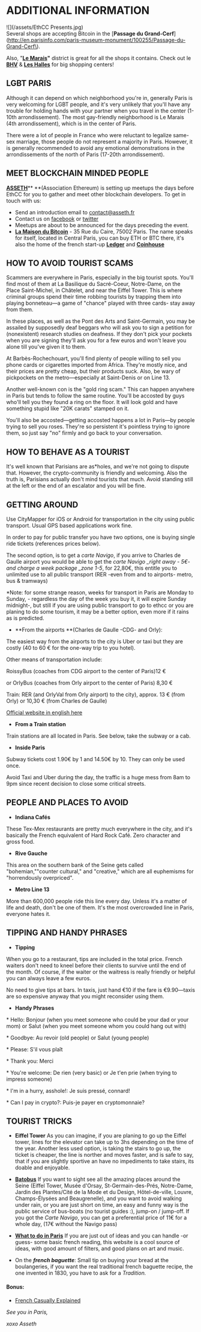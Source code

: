 # ADDITIONAL INFORMATION

![](/assets/EthCC Presents.jpg)  
Several shops are accepting Bitcoin in the [**Passage du Grand-Cerf**](http://en.parisinfo.com/paris-museum-monument/100255/Passage-du-Grand-Cerf\).

Also, "[**Le Marais**](https://www.google.com/maps/place/Le+Marais,+Paris/@48.86188,2.3414072,16z/data=!4m5!3m4!1s0x47e66e03cdce4ae9:0x38cfa580446f9e46!8m2!3d48.8587029!4d2.3588038)**"** district is great for all the shops it contains. Check out le [**BHV**](https://www.google.com/maps/place/LE+BHV+MARAIS/@48.8574612,2.3533061,15z/data=!4m2!3m1!1s0x0:0x57f1526a10429379?sa=X&ved=0ahUKEwjCtevSpLnZAhUOSK0KHZLmB4AQ_BIIpwEwEQ) & [**Les Halles**](https://www.google.com/maps/place/Les+Halles,+75001+Paris/data=!4m2!3m1!1s0x47e66e18a5f84801:0x6eb5daa624bdebd2?sa=X&ved=0ahUKEwj8_JjcpLnZAhUOSK0KHZLmB4AQ8gEIJzAA) for big shopping centers!

## LGBT PARIS

Although it can depend on which neighborhood you're in, generally Paris is very welcoming for LGBT people, and it's very unlikely that you'll have any trouble for holding hands with your partner when you travel in the center \(1-10th arrondissement\). The most gay-friendly neighborhood is Le Marais \(4th arrondissement\), which is in the center of Paris.

There were a lot of people in France who were reluctant to legalize same-sex marriage, those people do not represent a majority in Paris. However, it is generally recommended to avoid any emotional demonstrations in the arrondissements of the north of Paris \(17-20th arrondissement\).

## MEET BLOCKCHAIN MINDED PEOPLE

[**ASSETH**](https://www.asseth.fr/en/home/)** **\(Association Ethereum\) is setting up meetups the days before EthCC for you to gather and meet other blockchain developers. To get in touch with us:

* Send an introduction email to [contact@asseth.fr](mailto:contact@asseth.fr)
* Contact us on [facebook](https://fr-fr.facebook.com/AssethFrance/) or [twitter](https://twitter.com/assethfr)
* Meetups are about to be announced for the days preceding the event.
* [**La Maison du Bitcoin**](https://lamaisondubitcoin.fr/) - 35 Rue du Caire, 75002 Paris. The name speaks for itself, located in Central Paris, you can buy ETH or BTC there, it's also the home of the french start-up [**Ledger**](https://www.ledgerwallet.com/) and [**Coinhouse**](https://www.coinhouse.com/)

## HOW TO AVOID TOURIST SCAMS

Scammers are everywhere in Paris, especially in the big tourist spots. You'll find most of them at La Basilique du Sacré-Coeur, Notre-Dame, on the Place Saint-Michel, in Châtelet, and near the Eiffel Tower. This is where criminal groups spend their time robbing tourists by trapping them into playing bonneteau—a game of "chance" played with three cards- stay away from them.

In these places, as well as the Pont des Arts and Saint-Germain, you may be assailed by supposedly deaf beggars who will ask you to sign a petition for \(nonexistent\) research studies on deafness. If they don't pick your pockets when you are signing they'll ask you for a few euros and won't leave you alone till you've given it to them.

At Barbès-Rochechouart, you'll find plenty of people willing to sell you phone cards or cigarettes imported from Africa. They're mostly nice, and their prices are pretty cheap, but their products suck. Also, be wary of pickpockets on the metro—especially at Saint-Denis or on Line 13.

Another well-known con is the "gold ring scam." This can happen anywhere in Paris but tends to follow the same routine. You'll be accosted by guys who'll tell you they found a ring on the floor. It will look gold and have something stupid like "20K carats" stamped on it.

You'll also be accosted—getting accosted happens a lot in Paris—by people trying to sell you roses. They're so persistent it's pointless trying to ignore them, so just say "no" firmly and go back to your conversation.

## HOW TO BEHAVE AS A TOURIST

It's well known that Parisians are as\*holes, and we're not going to dispute that. However, the crypto-community is friendly and welcoming. Also the truth is, Parisians actually don't mind tourists that much. Avoid standing still at the left or the end of an escalator and you will be fine.

## GETTING AROUND

Use CityMapper for iOS or Android for transportation in the city using public transport. Usual GPS based applications work fine.

In order to pay for public transfer you have two options, one is buying single ride tickets \(references prices below\).

The second option, is to get a _carte Navigo_, if you arrive to Charles de Gaulle airport you would be able to get the _carte Navigo \_right away - 5€- and charge a week package \_zone 1-5_, for 22,80€, this entitle you to unlimited use to all public transport \(RER -even from and to airports- metro, bus & tramways\)

\*Note: for some strange reason, weeks for transport in Paris are  Monday to Sunday, - regardless the day of the week you buy it, it will expire Sunday midnight-, but still if you are using public transport to go to ethcc or you are planing to do some tourism, it may be a better option, even more if it rains as is predicted.

* **From the airports **\(Charles de Gaulle -CDG- and Orly\):

The easiest way from the airports to the city is Uber or taxi but they are costly \(40 to 60 € for the one-way trip to you hotel\).

Other means of transportation include:

RoissyBus \(coaches from  CDG airport to the center of Paris\)12 €

or OrlyBus \(coaches from Orly airport to the center of Paris\) 8,30 €

Train: RER \(and OrlyVal from Orly airport\) to the city\), approx. 13 € \(from Orly\) or 10,30 € \(from Charles de Gaulle\)

[Official website in english here](https://www.ratp.fr/en/titres-et-tarifs/airport-tickets)

* **From a Train station**

Train stations are all located in Paris. See below, take the subway or a cab.

* **Inside Paris**

Subway tickets cost 1.90€ by 1 and 14.50€ by 10. They can only be used once.

Avoid Taxi and Uber during the day, the traffic is a huge mess from 8am to 9pm since recent decision to close some critical streets.

## PEOPLE AND PLACES TO AVOID

* **Indiana Cafés**

These Tex-Mex restaurants are pretty much everywhere in the city, and it's basically the French equivalent of Hard Rock Café. Zero character and gross food.

* **Rive Gauche**

This area on the southern bank of the Seine gets called "bohemian,""counter cultural," and "creative," which are all euphemisms for "horrendously overpriced".

* **Metro Line 13**

More than 600,000 people ride this line every day. Unless it's a matter of life and death, don't be one of them. It's the most overcrowded line in Paris, everyone hates it.

## TIPPING AND HANDY PHRASES

* **Tipping**

When you go to a restaurant, tips are included in the total price. French waiters don't need to kneel before their clients to survive until the end of the month. Of course, if the waiter or the waitress is really friendly or helpful you can always leave a few euros.

No need to give tips at bars. In taxis, just hand €10 if the fare is €9.90—taxis are so expensive anyway that you might reconsider using them.

* **Handy Phrases**

\* Hello: Bonjour \(when you meet someone who could be your dad or your mom\) or Salut \(when you meet someone whom you could hang out with\)

\* Goodbye: Au revoir \(old people\) or Salut \(young people\)

\* Please: S'il vous plaît

\* Thank you: Merci

\* You're welcome: De rien \(very basic\) or Je t'en prie \(when trying to impress someone\)

\* I'm in a hurry, asshole!: Je suis pressé, connard!

\* Can I pay in crypto?: Puis-je payer en cryptomonnaie?

## TOURIST TRICKS

* **Eiffel Tower** As you can imagine, if you are planing to go up the Eiffel tower, lines for the elevator can take up to 3hs depending on the time of the year. Another less used option, is taking the stairs to go up, the ticket is cheaper, the line is norther and moves faster, and is safe to say, that if you are slightly sportive an have no impediments to take stairs, its doable and enjoyable.

* [**Batobus**](http://www.batobus.com/en/batobus-pass.html) If you want to sight see all the amazing places around the Seine \(Eiffel Tower, Musée d'Orsay, St-Germain-des-Prés, Notre-Dame, Jardin des Plantes/Cité de la Mode et du Design, Hôtel-de-ville, Louvre, Champs-Élysées and Beaugrenelle\), and you want to avoid walking under rain, or you are just short on time, an easy and funny way is the public service  of bus-boats \(no tourist guides :\), jump-on / jump-off. If you got the _Carte Navigo_, you can get a preferential price of 11€ for a whole day, \(17€ without the Navigo pass\)

* [**What to do in Paris**](https://quefaire.paris.fr) If you are just out of ideas and you can handle -or guess- some basic french reading, this website is a cool source of ideas, with good amount of filters, and good plans on art and music.

* On the _**french baguette**_: Small tip on buying your bread at the boulangeries, if you want the real traditional french baguette recipe, the one invented in 1830, you have to ask for a _Tradition._

#### Bonus:

* [French Casually Explained](https://www.youtube.com/watch?v=a69toGGjoO0)

_See you in Paris,_

_xoxo Asseth_

